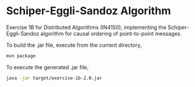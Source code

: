 # Schiper-Eggli-Sandoz Algorithm

Exercise 1B for Distributed Algorithms (IN4150), implementing the Schiper-Eggli-Sandoz algorithm for causal ordering
of point-to-point messages.

To build the .jar file, execute from the current directory,

```bash
mvn package
```

To execute the generated .jar file,

```bash
java -jar target/exercise-1b-2.0.jar
```